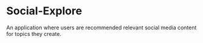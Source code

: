 # Social-Explore
An application where users are recommended relevant social media content for topics they create.
